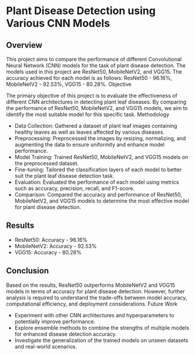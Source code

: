 # Plant Disease Detection using Various CNN Models
## Overview

This project aims to compare the performance of different Convolutional Neural Network (CNN) models for the task of plant disease detection. The models used in this project are ResNet50, MobileNetV2, and VGG15. The accuracy achieved for each model is as follows: ResNet50 - 96.16%, MobileNetV2 - 92.53%, VGG15 - 80.28%.
Objective

The primary objective of this project is to evaluate the effectiveness of different CNN architectures in detecting plant leaf diseases. By comparing the performance of ResNet50, MobileNetV2, and VGG15 models, we aim to identify the most suitable model for this specific task.
Methodology

  - Data Collection: Gathered a dataset of plant leaf images containing healthy leaves as well as leaves affected by various diseases.
  - Preprocessing: Preprocessed the images by resizing, normalizing, and augmenting the data to ensure uniformity and enhance model performance.
  - Model Training: Trained ResNet50, MobileNetV2, and VGG15 models on the preprocessed dataset.
  - Fine-tuning: Tailored the classification layers of each model to better suit the plant leaf disease detection task.
  - Evaluation: Evaluated the performance of each model using metrics such as accuracy, precision, recall, and F1-score.
  - Comparison: Compared the accuracy and performance of ResNet50, MobileNetV2, and VGG15 models to determine the most effective model for plant disease detection.

## Results

   - ResNet50: Accuracy - 96.16%
   - MobileNetV2: Accuracy - 92.53%
   - VGG15: Accuracy - 80.28%

## Conclusion

Based on the results, ResNet50 outperforms MobileNetV2 and VGG15 models in terms of accuracy for plant disease detection. However, further analysis is required to understand the trade-offs between model accuracy, computational efficiency, and deployment considerations.
Future Work

  - Experiment with other CNN architectures and hyperparameters to potentially improve performance.
  - Explore ensemble methods to combine the strengths of multiple models for enhanced disease detection accuracy.
  - Investigate the generalization of the trained models on unseen datasets and real-world scenarios.
